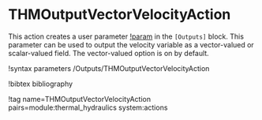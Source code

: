 # THMOutputVectorVelocityAction

This action creates a user parameter [!param](/Outputs/velocity_as_vector) in the `[Outputs]` block.
This parameter can be used to output the velocity variable as a vector-valued or scalar-valued field.
The vector-valued option is on by default.

!syntax parameters /Outputs/THMOutputVectorVelocityAction

!bibtex bibliography

!tag name=THMOutputVectorVelocityAction pairs=module:thermal_hydraulics system:actions
